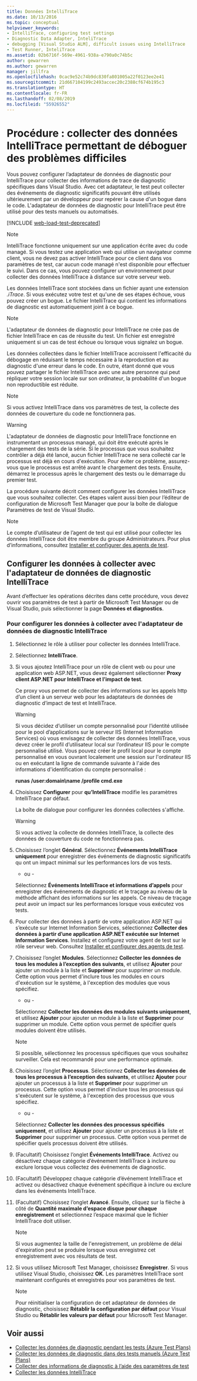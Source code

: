 ```yaml
---
title: Données IntelliTrace
ms.date: 10/13/2016
ms.topic: conceptual
helpviewer_keywords:
- IntelliTrace, configuring test settings
- Diagnostic Data Adapter, InteliTrace
- debugging [Visual Studio ALM], difficult issues using IntelliTrace
- Test Runner, InteliTrace
ms.assetid: 02b6716f-569e-4961-938a-e790a0c74b5c
author: gewarren
ms.author: gewarren
manager: jillfra
ms.openlocfilehash: 0cac9e52c74b9dc830fa801005a22f0123ee2e41
ms.sourcegitcommit: 21d667104199c2493accec20c2388cf674b195c3
ms.translationtype: HT
ms.contentlocale: fr-FR
ms.lasthandoff: 02/08/2019
ms.locfileid: "55926552"
---
```

# <a name="how-to-collect-intellitrace-data-to-help-debug-difficult-issues"></a>Procédure : collecter des données IntelliTrace permettant de déboguer des problèmes difficiles

Vous pouvez configurer l’adaptateur de données de diagnostic pour IntelliTrace pour collecter des informations de trace de diagnostic spécifiques dans Visual Studio. Avec cet adaptateur, le test peut collecter des événements de diagnostic significatifs pouvant être utilisés ultérieurement par un développeur pour repérer la cause d'un bogue dans le code. L'adaptateur de données de diagnostic pour IntelliTrace peut être utilisé pour des tests manuels ou automatisés.

[!INCLUDE [web-load-test-deprecated](includes/web-load-test-deprecated.md)]

> [!NOTE]
> IntelliTrace fonctionne uniquement sur une application écrite avec du code managé. Si vous testez une application web qui utilise un navigateur comme client, vous ne devez pas activer IntelliTrace pour ce client dans vos paramètres de test, car aucun code managé n'est disponible pour effectuer le suivi. Dans ce cas, vous pouvez configurer un environnement pour collecter des données IntelliTrace à distance sur votre serveur web.

Les données IntelliTrace sont stockées dans un fichier ayant une extension *.iTrace*. Si vous exécutez votre test et qu'une de ses étapes échoue, vous pouvez créer un bogue. Le fichier IntelliTrace qui contient les informations de diagnostic est automatiquement joint à ce bogue.

> [!NOTE]
> L'adaptateur de données de diagnostic pour IntelliTrace ne crée pas de fichier IntelliTrace en cas de réussite du test. Un fichier est enregistré uniquement si un cas de test échoue ou lorsque vous signalez un bogue.

Les données collectées dans le fichier IntelliTrace accroissent l'efficacité du débogage en réduisant le temps nécessaire à la reproduction et au diagnostic d'une erreur dans le code. En outre, étant donné que vous pouvez partager le fichier IntelliTrace avec une autre personne qui peut répliquer votre session locale sur son ordinateur, la probabilité d'un bogue non reproductible est réduite.

> [!NOTE]
> Si vous activez IntelliTrace dans vos paramètres de test, la collecte des données de couverture du code ne fonctionnera pas.

> [!WARNING]
> L'adaptateur de données de diagnostic pour IntelliTrace fonctionne en instrumentant un processus managé, qui doit être exécuté après le chargement des tests de la série. Si le processus que vous souhaitez contrôler a déjà été lancé, aucun fichier IntelliTrace ne sera collecté car le processus est déjà en cours d'exécution. Pour éviter ce problème, assurez-vous que le processus est arrêté avant le chargement des tests. Ensuite, démarrez le processus après le chargement des tests ou le démarrage du premier test.

La procédure suivante décrit comment configurer les données IntelliTrace que vous souhaitez collecter. Ces étapes valent aussi bien pour l’éditeur de configuration de Microsoft Test Manager que pour la boîte de dialogue Paramètres de test de Visual Studio.

> [!NOTE]
> Le compte d’utilisateur de l’agent de test qui est utilisé pour collecter les données IntelliTrace doit être membre du groupe Administrateurs. Pour plus d’informations, consultez [Installer et configurer des agents de test](../test/lab-management/install-configure-test-agents.md).

## <a name="configure-the-data-to-collect-with-the-intellitrace-diagnostic-data-adapter"></a>Configurer les données à collecter avec l'adaptateur de données de diagnostic IntelliTrace

Avant d’effectuer les opérations décrites dans cette procédure, vous devez ouvrir vos paramètres de test à partir de Microsoft Test Manager ou de Visual Studio, puis sélectionner la page **Données et diagnostics**.

### <a name="to-configure-the-data-to-collect-with-the-intellitrace-diagnostic-data-adapter"></a>Pour configurer les données à collecter avec l'adaptateur de données de diagnostic IntelliTrace

1.  Sélectionnez le rôle à utiliser pour collecter les données IntelliTrace.

2.  Sélectionnez **IntelliTrace**.

3.  Si vous ajoutez IntelliTrace pour un rôle de client web ou pour une application web ASP.NET, vous devez également sélectionner **Proxy client ASP.NET pour IntelliTrace et l’impact de test**.

     Ce proxy vous permet de collecter des informations sur les appels http d’un client à un serveur web pour les adaptateurs de données de diagnostic d’impact de test et IntelliTrace.

    > [!WARNING]
    > Si vous décidez d’utiliser un compte personnalisé pour l’identité utilisée pour le pool d’applications sur le serveur IIS (Internet Information Services) où vous envisagez de collecter des données IntelliTrace, vous devez créer le profil d’utilisateur local sur l’ordinateur IIS pour le compte personnalisé utilisé. Vous pouvez créer le profil local pour le compte personnalisé en vous ouvrant localement une session sur l'ordinateur IIS ou en exécutant la ligne de commande suivante à l'aide des informations d'identification du compte personnalisé :
    >
    > **runas /user:domain\name /profile cmd.exe**

4.  Choisissez **Configurer** pour **qu’IntelliTrace** modifie les paramètres IntelliTrace par défaut.

     La boîte de dialogue pour configurer les données collectées s'affiche.

    > [!WARNING]
    > Si vous activez la collecte de données IntelliTrace, la collecte des données de couverture du code ne fonctionnera pas.

5.  Choisissez l’onglet **Général**. Sélectionnez **Événements IntelliTrace uniquement** pour enregistrer des événements de diagnostic significatifs qu ont un impact minimal sur les performances lors de vos tests.

     - ou -

     Sélectionnez **Événements IntelliTrace et informations d’appels** pour enregistrer des événements de diagnostic et le traçage au niveau de la méthode affichant des informations sur les appels. Ce niveau de traçage peut avoir un impact sur les performances lorsque vous exécutez vos tests.

6.  Pour collecter des données à partir de votre application ASP.NET qui s’exécute sur Internet Information Services, sélectionnez **Collecter des données à partir d’une application ASP.NET exécutée sur Internet Information Services**. Installez et configurez votre agent de test sur le rôle serveur web. Consultez [Installer et configurer des agents de test](../test/lab-management/install-configure-test-agents.md).

7.  Choisissez l’onglet **Modules**. Sélectionnez **Collecter les données de tous les modules à l’exception des suivants**, et utilisez **Ajouter** pour ajouter un module à la liste et **Supprimer** pour supprimer un module. Cette option vous permet d'inclure tous les modules en cours d'exécution sur le système, à l'exception des modules que vous spécifiez.

     - ou -

     Sélectionnez **Collecter les données des modules suivants uniquement**, et utilisez **Ajouter** pour ajouter un module à la liste et **Supprimer** pour supprimer un module. Cette option vous permet de spécifier quels modules doivent être utilisés.

    > [!NOTE]
    > Si possible, sélectionnez les processus spécifiques que vous souhaitez surveiller. Cela est recommandé pour une performance optimale.

8.  Choisissez l’onglet **Processus**. Sélectionnez **Collecter les données de tous les processus à l’exception des suivants**, et utilisez **Ajouter** pour ajouter un processus à la liste et **Supprimer** pour supprimer un processus. Cette option vous permet d'inclure tous les processus qui s'exécutent sur le système, à l'exception des processus que vous spécifiez.

     - ou -

     Sélectionnez **Collecter les données des processus spécifiés uniquement**, et utilisez **Ajouter** pour ajouter un processus à la liste et **Supprimer** pour supprimer un processus. Cette option vous permet de spécifier quels processus doivent être utilisés.

9. (Facultatif) Choisissez l’onglet **Événements IntelliTrace**. Activez ou désactivez chaque catégorie d’événement IntelliTrace à inclure ou exclure lorsque vous collectez des événements de diagnostic.

10. (Facultatif) Développez chaque catégorie d’événement IntelliTrace et activez ou désactivez chaque événement spécifique à inclure ou exclure dans les événements IntelliTrace.

11. (Facultatif) Choisissez l’onglet **Avancé**. Ensuite, cliquez sur la flèche à côté de **Quantité maximale d’espace disque pour chaque enregistrement** et sélectionnez l’espace maximal que le fichier IntelliTrace doit utiliser.

    > [!NOTE]
    > Si vous augmentez la taille de l'enregistrement, un problème de délai d'expiration peut se produire lorsque vous enregistrez cet enregistrement avec vos résultats de test.

12. Si vous utilisez Microsoft Test Manager, choisissez **Enregistrer**. Si vous utilisez Visual Studio, choisissez **OK**. Les paramètres IntelliTrace sont maintenant configurés et enregistrés pour vos paramètres de test.

    > [!NOTE]
    > Pour réinitialiser la configuration de cet adaptateur de données de diagnostic, choisissez **Rétablir la configuration par défaut** pour Visual Studio ou **Rétablir les valeurs par défaut** pour Microsoft Test Manager.

## <a name="see-also"></a>Voir aussi

- [Collecter les données de diagnostic pendant les tests (Azure Test Plans)](/azure/devops/test/collect-diagnostic-data?view=vsts)
- [Collecter les données de diagnostic dans des tests manuels (Azure Test Plans)](/azure/devops/test/mtm/collect-more-diagnostic-data-in-manual-tests?view=vsts)
- [Collecter des informations de diagnostic à l’aide des paramètres de test](../test/collect-diagnostic-information-using-test-settings.md)
- [Collecter les données IntelliTrace](../test/how-to-collect-intellitrace-data-to-help-debug-difficult-issues.md)